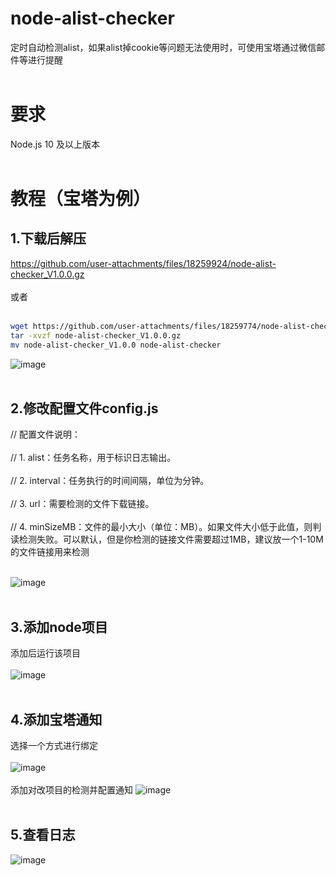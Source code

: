 # node-alist-checker
定时自动检测alist，如果alist掉cookie等问题无法使用时，可使用宝塔通过微信邮件等进行提醒<br><br>

# 要求
Node.js 10 及以上版本<br><br>

# 教程（宝塔为例）
## 1.下载后解压
https://github.com/user-attachments/files/18259924/node-alist-checker_V1.0.0.gz<br><br>
或者<br><br>
```bash
wget https://github.com/user-attachments/files/18259774/node-alist-checker_V1.0.0.gz
tar -xvzf node-alist-checker_V1.0.0.gz
mv node-alist-checker_V1.0.0 node-alist-checker
```
![image](https://github.com/user-attachments/assets/56e836b5-98ae-42ac-91e4-4a612a3987b4)<br><br>

## 2.修改配置文件config.js
// 配置文件说明：<br><br>
// 1. alist：任务名称，用于标识日志输出。<br><br>
// 2. interval：任务执行的时间间隔，单位为分钟。<br><br>
// 3. url：需要检测的文件下载链接。<br><br>
// 4. minSizeMB：文件的最小大小（单位：MB）。如果文件大小低于此值，则判读检测失败。可以默认，但是你检测的链接文件需要超过1MB，建议放一个1-10M的文件链接用来检测<br><br>

![image](https://github.com/user-attachments/assets/869d448b-0395-4ca4-b75b-e55c8dfb013a)<br><br>

## 3.添加node项目
添加后运行该项目<br><br>
![image](https://github.com/user-attachments/assets/88bd5c31-583a-433e-ade4-54959ae70914)<br><br>

## 4.添加宝塔通知
选择一个方式进行绑定<br><br>
![image](https://github.com/user-attachments/assets/21e3e2e8-1ea7-44c0-b081-7552483de2b7)<br><br>
添加对改项目的检测并配置通知
![image](https://github.com/user-attachments/assets/01c52b0e-287f-4b78-a922-d24f9850b82b)<br><br>

## 5.查看日志
![image](https://github.com/user-attachments/assets/281edb2f-d1fc-4496-8706-f371b0dd5747)

